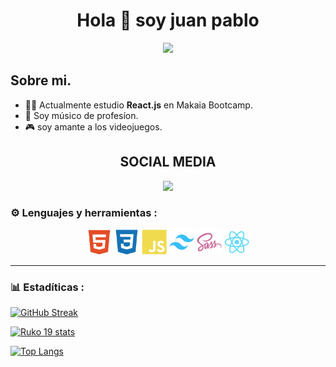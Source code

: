 <div align="center" id="header"> 
<h1 align="center">Hola 👋 soy juan pablo   </h1>
<img whidth="300" src="https://media.giphy.com/media/26tn33aiTi1jkl6H6/giphy.gif" >

</div>

## Sobre mi.

- 👨‍🎓 Actualmente estudio **React.js** en Makaia Bootcamp.
- 🎹 Soy músico de profesíon.
- 🎮 soy amante a los videojuegos.



<h2 align="center">SOCIAL MEDIA</h2>

<div align="center">
<a align="center" target="_blank" href="https://www.linkedin.com/in/juanpablo-webdeveloper/">
<img  src="https://img.shields.io/badge/-Linkedin-blue">
</a>



</div>

<div align="left">
<h3> ⚙ Lenguajes y herramientas : </h3>


<div align="center">
<img src="https://github.com/devicons/devicon/blob/master/icons/html5/html5-plain.svg" width="40" height="40">
<img src="https://github.com/devicons/devicon/blob/master/icons/css3/css3-plain.svg" width="40" height="40">
<img src="https://github.com/devicons/devicon/blob/master/icons/javascript/javascript-plain.svg" width="40" height="40">
<img src="https://github.com/devicons/devicon/blob/master/icons/tailwindcss/tailwindcss-plain.svg" width="40" height="40">
<img src="https://github.com/devicons/devicon/blob/master/icons/sass/sass-original.svg" width="40" height="40">
<img src="https://github.com/devicons/devicon/blob/master/icons/react/react-original.svg" width="40" height="40">


</div>


</div>


---

### 📊 Estadíticas :

[![GitHub Streak](http://github-readme-streak-stats.herokuapp.com?user=ruko19&theme=dark)](https://git.io/streak-stats)

[![Ruko 19 stats](https://github-readme-stats.vercel.app/api?username=ruko19)](https://github.com/ruko19/github-readme-stats)


[![Top Langs](https://github-readme-stats.vercel.app/api/top-langs/?username=ruko19)](https://github.com/ruko19/github-readme-stats)






<!--
**ruko19/ruko19** is a ✨ _special_ ✨ repository because its `README.md` (this file) appears on your GitHub profile.

Here are some ideas to get you started:

- 🔭 I’m currently working on ...
- 🌱 I’m currently learning ...
- 👯 I’m looking to collaborate on ...
- 🤔 I’m looking for help with ...
- 💬 Ask me about ...
- 📫 How to reach me: ...
- 😄 Pronouns: ...
- ⚡ Fun fact: ...
-->
